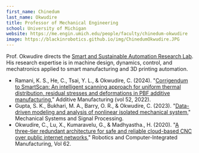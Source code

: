 ```yaml
---
first_name: Chinedum 
last_name: Okwudire
title: Professor of Mechanical Engineering
school: University of Michigan
website: https://me.engin.umich.edu/people/faculty/chinedum-okwudire
image: https://blackinrobotics.github.io/img/ChinedumOkwudire.JPG
---
```

Prof. Okwudire directs the [Smart and Sustainable Automation Research Lab](http://s2a-lab.engin.umich.edu/). His research expertise is in machine design, dynamics, control, and mechatronics applied to smart manufacturing and 3D printing automation. 
* Ramani, K. S., He, C., Tsai, Y. L., & Okwudire, C. (2024). "[Corrigendum to SmartScan: An intelligent scanning approach for uniform thermal distribution, residual stresses and deformations in PBF additive manufacturing](https://www.sciencedirect.com/science/article/pii/S2214860423005249)," Additive Manufacturing (vol 52, 2022).
* Gupta, S. K., Bukhari, M. A., Barry, O. R., & Okwudire, C. (2023). "[Data-driven modeling and analysis of nonlinear isolated mechanical system](https://doi.org/10.1016/j.ymssp.2023.110760)," Mechanical Systems and Signal Processing.  
* Okwudire, C., Lu, X., Kumaravelu, G., & Madhyastha., H. (2020). "[A three-tier redundant architecture for safe and reliable cloud-based CNC over public internet networks](https://umich.box.com/s/ul1vm747dahalagsat5r0099nf51hm2u)," Robotics and Computer-Integrated Manufacturing, Vol 62.

